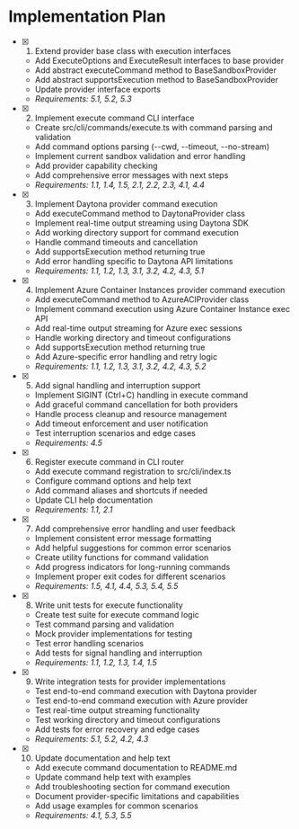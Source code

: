 # Implementation Plan

- [x] 1. Extend provider base class with execution interfaces
  - Add ExecuteOptions and ExecuteResult interfaces to base provider
  - Add abstract executeCommand method to BaseSandboxProvider
  - Add abstract supportsExecution method to BaseSandboxProvider
  - Update provider interface exports
  - _Requirements: 5.1, 5.2, 5.3_

- [x] 2. Implement execute command CLI interface
  - Create src/cli/commands/execute.ts with command parsing and validation
  - Add command options parsing (--cwd, --timeout, --no-stream)
  - Implement current sandbox validation and error handling
  - Add provider capability checking
  - Add comprehensive error messages with next steps
  - _Requirements: 1.1, 1.4, 1.5, 2.1, 2.2, 2.3, 4.1, 4.4_

- [x] 3. Implement Daytona provider command execution
  - Add executeCommand method to DaytonaProvider class
  - Implement real-time output streaming using Daytona SDK
  - Add working directory support for command execution
  - Handle command timeouts and cancellation
  - Add supportsExecution method returning true
  - Add error handling specific to Daytona API limitations
  - _Requirements: 1.1, 1.2, 1.3, 3.1, 3.2, 4.2, 4.3, 5.1_

- [x] 4. Implement Azure Container Instances provider command execution
  - Add executeCommand method to AzureACIProvider class
  - Implement command execution using Azure Container Instance exec API
  - Add real-time output streaming for Azure exec sessions
  - Handle working directory and timeout configurations
  - Add supportsExecution method returning true
  - Add Azure-specific error handling and retry logic
  - _Requirements: 1.1, 1.2, 1.3, 3.1, 3.2, 4.2, 4.3, 5.2_

- [x] 5. Add signal handling and interruption support
  - Implement SIGINT (Ctrl+C) handling in execute command
  - Add graceful command cancellation for both providers
  - Handle process cleanup and resource management
  - Add timeout enforcement and user notification
  - Test interruption scenarios and edge cases
  - _Requirements: 4.5_

- [x] 6. Register execute command in CLI router
  - Add execute command registration to src/cli/index.ts
  - Configure command options and help text
  - Add command aliases and shortcuts if needed
  - Update CLI help documentation
  - _Requirements: 1.1, 2.1_

- [x] 7. Add comprehensive error handling and user feedback
  - Implement consistent error message formatting
  - Add helpful suggestions for common error scenarios
  - Create utility functions for command validation
  - Add progress indicators for long-running commands
  - Implement proper exit codes for different scenarios
  - _Requirements: 1.5, 4.1, 4.4, 5.3, 5.4, 5.5_

- [x] 8. Write unit tests for execute functionality
  - Create test suite for execute command logic
  - Test command parsing and validation
  - Mock provider implementations for testing
  - Test error handling scenarios
  - Add tests for signal handling and interruption
  - _Requirements: 1.1, 1.2, 1.3, 1.4, 1.5_

- [x] 9. Write integration tests for provider implementations
  - Test end-to-end command execution with Daytona provider
  - Test end-to-end command execution with Azure provider
  - Test real-time output streaming functionality
  - Test working directory and timeout configurations
  - Add tests for error recovery and edge cases
  - _Requirements: 5.1, 5.2, 4.2, 4.3_

- [x] 10. Update documentation and help text
  - Add execute command documentation to README.md
  - Update command help text with examples
  - Add troubleshooting section for command execution
  - Document provider-specific limitations and capabilities
  - Add usage examples for common scenarios
  - _Requirements: 4.1, 5.3, 5.5_